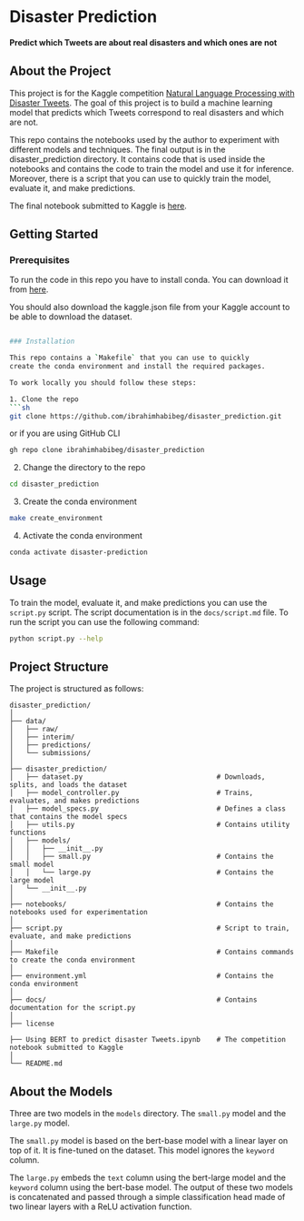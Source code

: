 # Disaster Prediction
#### Predict which Tweets are about real disasters and which ones are not

## About the Project

This project is for the Kaggle competition
[Natural Language Processing with Disaster Tweets](https://www.kaggle.com/competitions/nlp-getting-started/data).
The goal of this project is to build a machine learning model that 
predicts which Tweets correspond to real disasters and which are not.

This repo contains the notebooks used by the author to experiment
with different models and techniques. The final output is in the
disaster_prediction directory. It contains code that is used inside 
the notebooks and contains the code to train the model and use it for
inference. Moreover, there is a script that you can use to quickly
train the model, evaluate it, and make predictions.

The final notebook submitted to Kaggle is [here](https://www.kaggle.com/ibrahimhabibeg/using-bert-to-predict-disaster-tweets).

## Getting Started

### Prerequisites

To run the code in this repo you have to install conda. You can
download it from [here](https://docs.conda.io/projects/conda/en/latest/user-guide/install/index.html).

You should also download the kaggle.json file from your Kaggle account to be able to download the dataset. 

```sh

### Installation

This repo contains a `Makefile` that you can use to quickly
create the conda environment and install the required packages.

To work locally you should follow these steps:

1. Clone the repo
```sh
git clone https://github.com/ibrahimhabibeg/disaster_prediction.git
```
or if you are using GitHub CLI
```sh
gh repo clone ibrahimhabibeg/disaster_prediction
```

2. Change the directory to the repo
```sh
cd disaster_prediction
```

3. Create the conda environment
```sh
make create_environment
```

4. Activate the conda environment
```sh
conda activate disaster-prediction
```
## Usage

To train the model, evaluate it, and make predictions you can use the
`script.py` script. The script documentation is in the `docs/script.md`
file. To run the script you can use the following command:

```sh
python script.py --help
```

## Project Structure

The project is structured as follows:

```
disaster_prediction/
│
├── data/
│   ├── raw/
│   ├── interim/
│   ├── predictions/
│   └── submissions/
│
├── disaster_prediction/
│   ├── dataset.py                                 # Downloads, splits, and loads the dataset
│   ├── model_controller.py                        # Trains, evaluates, and makes predictions
│   ├── model_specs.py                             # Defines a class that contains the model specs
│   ├── utils.py                                   # Contains utility functions
│   ├── models/              
│   │   ├── __init__.py
│   │   ├── small.py                               # Contains the small model
│   │   └── large.py                               # Contains the large model
│   └── __init__.py
│
├── notebooks/                                     # Contains the notebooks used for experimentation
│
├── script.py                                      # Script to train, evaluate, and make predictions
│
├── Makefile                                       # Contains commands to create the conda environment
│
├── environment.yml                                # Contains the conda environment
│
├── docs/                                          # Contains documentation for the script.py
│
├── license

├── Using BERT to predict disaster Tweets.ipynb    # The competition notebook submitted to Kaggle
│
└── README.md
```

## About the Models

Three are two models in the `models` directory. The `small.py` model
and the `large.py` model.

The `small.py` model is based on the bert-base model with a linear 
layer on top of it. It is fine-tuned on the dataset. This model 
ignores the `keyword` column.

The `large.py` embeds the `text` column using the bert-large model
and the `keyword` column using the bert-base model. The output of
these two models is concatenated and passed through a simple
classification head made of two linear layers with a ReLU activation
function.